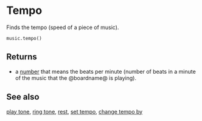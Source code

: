 # Tempo

Finds the tempo (speed of a piece of music).

```sig
music.tempo()
```

## Returns

* a [number](/types/number) that means the beats per minute (number of
  beats in a minute of the music that the @boardname@ is playing).

## See also

[play tone](/makecode-blockeditor/reference/music/play-tone), [ring tone](/makecode-blockeditor/reference/music/ring-tone), [rest](/makecode-blockeditor/reference/music/rest), [set tempo](/makecode-blockeditor/reference/music/set-tempo), [change tempo by](/makecode-blockeditor/reference/music/change-tempo-by)

